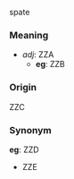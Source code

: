 spate
### Meaning
+ _adj_: ZZA
    + __eg__: ZZB

### Origin

ZZC

### Synonym

__eg__: ZZD

+ ZZE


